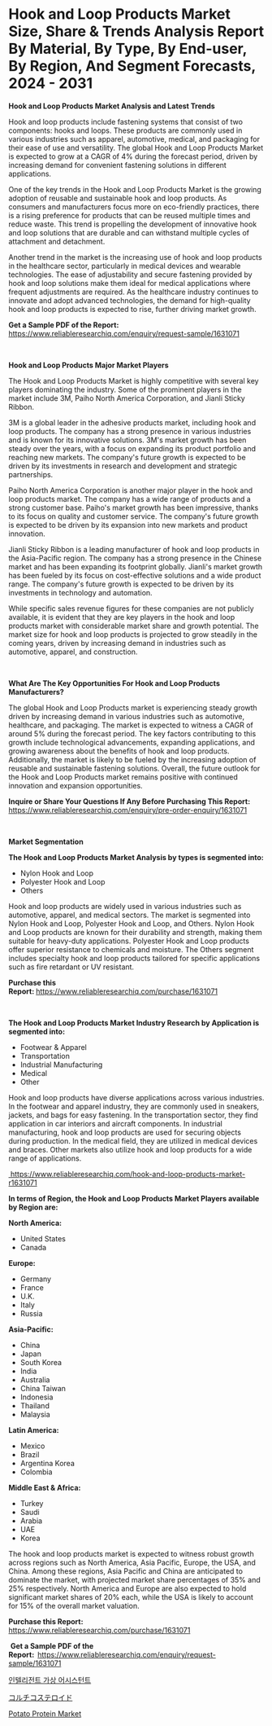 <p><h1>Hook and Loop Products Market Size, Share & Trends Analysis Report By Material, By Type, By End-user, By Region, And Segment Forecasts, 2024 - 2031</h1></p><p><strong>Hook and Loop Products Market Analysis and Latest Trends</strong></p>
<p><p>Hook and loop products include fastening systems that consist of two components: hooks and loops. These products are commonly used in various industries such as apparel, automotive, medical, and packaging for their ease of use and versatility. The global Hook and Loop Products Market is expected to grow at a CAGR of 4% during the forecast period, driven by increasing demand for convenient fastening solutions in different applications.</p><p>One of the key trends in the Hook and Loop Products Market is the growing adoption of reusable and sustainable hook and loop products. As consumers and manufacturers focus more on eco-friendly practices, there is a rising preference for products that can be reused multiple times and reduce waste. This trend is propelling the development of innovative hook and loop solutions that are durable and can withstand multiple cycles of attachment and detachment.</p><p>Another trend in the market is the increasing use of hook and loop products in the healthcare sector, particularly in medical devices and wearable technologies. The ease of adjustability and secure fastening provided by hook and loop solutions make them ideal for medical applications where frequent adjustments are required. As the healthcare industry continues to innovate and adopt advanced technologies, the demand for high-quality hook and loop products is expected to rise, further driving market growth.</p></p>
<p><strong>Get a Sample PDF of the Report:&nbsp;</strong> <a href="https://www.reliableresearchiq.com/enquiry/request-sample/1631071">https://www.reliableresearchiq.com/enquiry/request-sample/1631071</a></p>
<p>&nbsp;</p>
<p><strong>Hook and Loop Products Major Market Players</strong></p>
<p><p>The Hook and Loop Products Market is highly competitive with several key players dominating the industry. Some of the prominent players in the market include 3M, Paiho North America Corporation, and Jianli Sticky Ribbon.</p><p>3M is a global leader in the adhesive products market, including hook and loop products. The company has a strong presence in various industries and is known for its innovative solutions. 3M's market growth has been steady over the years, with a focus on expanding its product portfolio and reaching new markets. The company's future growth is expected to be driven by its investments in research and development and strategic partnerships.</p><p>Paiho North America Corporation is another major player in the hook and loop products market. The company has a wide range of products and a strong customer base. Paiho's market growth has been impressive, thanks to its focus on quality and customer service. The company's future growth is expected to be driven by its expansion into new markets and product innovation.</p><p>Jianli Sticky Ribbon is a leading manufacturer of hook and loop products in the Asia-Pacific region. The company has a strong presence in the Chinese market and has been expanding its footprint globally. Jianli's market growth has been fueled by its focus on cost-effective solutions and a wide product range. The company's future growth is expected to be driven by its investments in technology and automation.</p><p>While specific sales revenue figures for these companies are not publicly available, it is evident that they are key players in the hook and loop products market with considerable market share and growth potential. The market size for hook and loop products is projected to grow steadily in the coming years, driven by increasing demand in industries such as automotive, apparel, and construction.</p></p>
<p>&nbsp;</p>
<p><strong>What Are The Key Opportunities For Hook and Loop Products Manufacturers?</strong></p>
<p><p>The global Hook and Loop Products market is experiencing steady growth driven by increasing demand in various industries such as automotive, healthcare, and packaging. The market is expected to witness a CAGR of around 5% during the forecast period. The key factors contributing to this growth include technological advancements, expanding applications, and growing awareness about the benefits of hook and loop products. Additionally, the market is likely to be fueled by the increasing adoption of reusable and sustainable fastening solutions. Overall, the future outlook for the Hook and Loop Products market remains positive with continued innovation and expansion opportunities.</p></p>
<p><strong>Inquire or Share Your Questions If Any Before Purchasing This Report:</strong> <a href="https://www.reliableresearchiq.com/enquiry/pre-order-enquiry/1631071">https://www.reliableresearchiq.com/enquiry/pre-order-enquiry/1631071</a></p>
<p>&nbsp;</p>
<p><strong>Market Segmentation</strong></p>
<p><strong>The Hook and Loop Products Market Analysis by types is segmented into:</strong></p>
<p><ul><li>Nylon Hook and Loop</li><li>Polyester Hook and Loop</li><li>Others</li></ul></p>
<p><p>Hook and loop products are widely used in various industries such as automotive, apparel, and medical sectors. The market is segmented into Nylon Hook and Loop, Polyester Hook and Loop, and Others. Nylon Hook and Loop products are known for their durability and strength, making them suitable for heavy-duty applications. Polyester Hook and Loop products offer superior resistance to chemicals and moisture. The Others segment includes specialty hook and loop products tailored for specific applications such as fire retardant or UV resistant.</p></p>
<p><strong>Purchase this Report:&nbsp;</strong><a href="https://www.reliableresearchiq.com/purchase/1631071">https://www.reliableresearchiq.com/purchase/1631071</a></p>
<p>&nbsp;</p>
<p><strong>The Hook and Loop Products Market Industry Research by Application is segmented into:</strong></p>
<p><ul><li>Footwear & Apparel</li><li>Transportation</li><li>Industrial Manufacturing</li><li>Medical</li><li>Other</li></ul></p>
<p><p>Hook and loop products have diverse applications across various industries. In the footwear and apparel industry, they are commonly used in sneakers, jackets, and bags for easy fastening. In the transportation sector, they find application in car interiors and aircraft components. In industrial manufacturing, hook and loop products are used for securing objects during production. In the medical field, they are utilized in medical devices and braces. Other markets also utilize hook and loop products for a wide range of applications.</p></p>
<p><a href="https://www.reliableresearchiq.com/hook-and-loop-products-market-r1631071">&nbsp;https://www.reliableresearchiq.com/hook-and-loop-products-market-r1631071</a></p>
<p><strong>In terms of Region, the Hook and Loop Products Market Players available by Region are:</strong></p>
<p>
    <p> <strong> North America: </strong>
        <ul>
            <li>United States</li>
            <li>Canada</li>
        </ul>
        </p> 
    <p> <strong> Europe: </strong>
        <ul>
            <li>Germany</li>
            <li>France</li>
            <li>U.K.</li>
            <li>Italy</li>
            <li>Russia</li>
        </ul>
        </p> 
    <p> <strong> Asia-Pacific: </strong>
        <ul>
            <li>China</li>
            <li>Japan</li>
            <li>South Korea</li>
            <li>India</li>
            <li>Australia</li>
            <li>China Taiwan</li>
            <li>Indonesia</li>
            <li>Thailand</li>
            <li>Malaysia</li>
        </ul>
        </p> 
    <p> <strong> Latin America: </strong>
        <ul>
            <li>Mexico</li>
            <li>Brazil</li>
            <li>Argentina Korea</li>
            <li>Colombia</li>
        </ul>
        </p> 
    <p> <strong> Middle East & Africa: </strong>
        <ul>
            <li>Turkey</li>
            <li>Saudi</li>
            <li>Arabia</li>
            <li>UAE</li>
            <li>Korea</li>
        </ul>
    </p>
    </p>
<p><p>The hook and loop products market is expected to witness robust growth across regions such as North America, Asia Pacific, Europe, the USA, and China. Among these regions, Asia Pacific and China are anticipated to dominate the market, with projected market share percentages of 35% and 25% respectively. North America and Europe are also expected to hold significant market shares of 20% each, while the USA is likely to account for 15% of the overall market valuation.</p></p>
<p><strong>Purchase this Report: </strong><a href="https://www.reliableresearchiq.com/purchase/1631071">https://www.reliableresearchiq.com/purchase/1631071</a></p>
<p>&nbsp;<strong>Get a Sample PDF of the Report:&nbsp;&nbsp;</strong><a href="https://www.reliableresearchiq.com/enquiry/request-sample/1631071">https://www.reliableresearchiq.com/enquiry/request-sample/1631071</a></p>
<p><strong></strong></p>
<p><p><a href="https://github.com/hxzi07639916/Market-Research-Report-List-3/blob/main/197909447306.md">인텔리전트 가상 어시스턴트</a></p><p><a href="https://github.com/ihabdkwlxs948/Market-Research-Report-List-3/blob/main/888287236793.md">コルチコステロイド</a></p><p><a href="https://github.com/kmatchooka/Market-Research-Report-List-1/blob/main/potato-protein-market.md">Potato Protein Market</a></p></p>